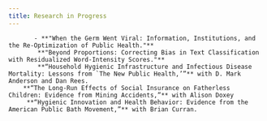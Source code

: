 ```yaml
---
title: Research in Progress
---  
```

           - **"When the Germ Went Viral: Information, Institutions, and the Re-Optimization of Public Health."**
            **"Beyond Proportions: Correcting Bias in Text Classification with Residualized Word-Intensity Scores."**
            **“Household Hygienic Infrastructure and Infectious Disease Mortality: Lessons from `The New Public Health,’”** with D. Mark Anderson and Dan Rees.
	    **“The Long-Run Effects of Social Insurance on Fatherless Children: Evidence from Mining Accidents,”** with Alison Doxey 
	     **“Hygienic Innovation and Health Behavior: Evidence from the American Public Bath Movement,”** with Brian Curran. 
        

